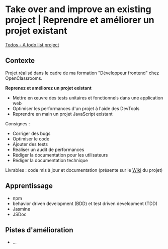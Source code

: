 #  Take over and improve an existing project | Reprendre et améliorer un projet existant

[Todos - A todo list project](yoplala.github.io/todo-list/)


## Contexte

Projet réalisé dans le cadre de ma formation "Développeur frontend" chez OpenClassrooms.

**Reprenez et améliorez un projet existant**
- Mettre en œuvre des tests unitaires et fonctionnels dans une application web
- Optimiser les performances d'un projet à l'aide des DevTools
- Reprendre en main un projet JavaScript existant

Consignes :
- Corriger des bugs
- Optimiser le code
- Ajouter des tests
- Réaliser un audit de performances
- Rédiger la documentation pour les utilisateurs
- Rédiger la documentation technique

Livrables : code mis à jour et documentation (présente sur le [Wiki](https://github.com/Yoplala/todo-list/wiki) du projet)


## Apprentissage
- npm
- behavior driven development (BDD) et test driven development (TDD)
- Jasmine
- JSDoc


## Pistes d'amélioration
- ...
